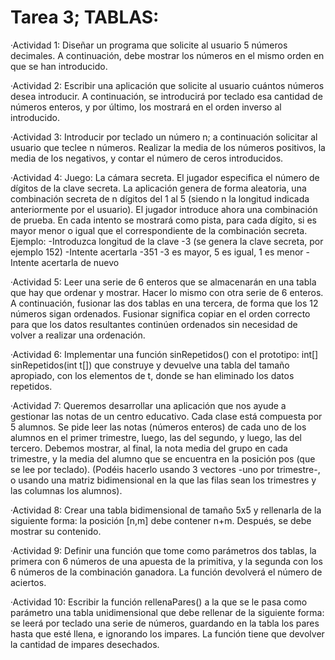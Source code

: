 # Tarea 3; TABLAS:

 ·Actividad 1: Diseñar un programa que solicite al usuario 5 números decimales. A continuación, debe mostrar los números en el mismo orden en que se han introducido.

 ·Actividad 2: Escribir una aplicación que solicite al usuario cuántos números desea introducir. A continuación, se introducirá por teclado esa cantidad de números enteros, y por último, los mostrará en el orden inverso al introducido.

 ·Actividad 3: Introducir por teclado un número n; a continuación solicitar al usuario que teclee n números. Realizar la media de los números positivos, la media de los negativos, y contar el número de ceros introducidos.

 ·Actividad 4: Juego: La cámara secreta. El jugador especifica el número de dígitos de la clave secreta. La aplicación genera de forma aleatoria, una combinación secreta de n dígitos del 1 al 5 (siendo n la longitud indicada anteriormente por el usuario). El jugador introduce ahora una combinación de prueba. En cada intento se mostrará como pista, para cada dígito, si es mayor menor o igual que el correspondiente de la combinación secreta.
	Ejemplo:
		-Introduzca longitud de la clave
			-3
		(se genera la clave secreta, por ejemplo 152)
		-Intente acertarla
			-351
			-3 es mayor,
			 5 es igual,
			 1 es menor
		- Intente acertarla de nuevo

 ·Actividad 5: Leer una serie de 6 enteros que se almacenarán en una tabla que hay que ordenar y mostrar. Hacer lo mismo con otra serie de 6 enteros. A continuación, fusionar las dos tablas en una tercera, de forma que los 12 números sigan ordenados. Fusionar significa copiar en el orden correcto para que los datos resultantes continúen ordenados sin necesidad de volver a realizar una ordenación.

 ·Actividad 6: Implementar una función sinRepetidos() con el prototipo:
	int[] sinRepetidos(int t[])
	que construye y devuelve una tabla del tamaño apropiado, con los elementos de t, donde se han eliminado los datos repetidos.

 ·Actividad 7: Queremos desarrollar una aplicación que nos ayude a gestionar las notas de un centro educativo. Cada clase está compuesta por 5 alumnos. Se pide leer las notas (números enteros) de cada uno de los alumnos en el primer trimestre, luego, las del segundo, y luego, las del tercero. Debemos mostrar, al final, la nota media del grupo en cada trimestre, y la media del alumno que se encuentra en la posición pos (que se lee por teclado). (Podéis hacerlo usando 3 vectores -uno por trimestre-, o usando una matriz bidimensional en la que las filas sean los trimestres y las columnas los alumnos).

 ·Actividad 8:  Crear una tabla bidimensional de tamaño 5x5 y rellenarla de la siguiente forma: la posición [n,m] debe contener n+m. Después, se debe mostrar su contenido.

 ·Actividad 9: Definir una función que tome como parámetros dos tablas, la primera con 6 números de una apuesta de la primitiva, y la segunda con los 6 números de la combinación ganadora. La función devolverá el número de aciertos.

 ·Actividad 10: Escribir la función rellenaPares() a la que se le pasa como parámetro una tabla unidimensional que debe rellenar de la siguiente forma: se leerá por teclado una serie de números, guardando en la tabla los pares hasta que esté llena, e ignorando los impares. La función tiene que devolver la cantidad de impares desechados.